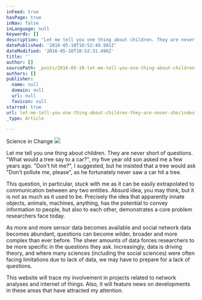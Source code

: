 ```yaml
---
inFeed: true
hasPage: true
inNav: false
inLanguage: null
keywords: []
description: "Let me tell you one thing about children. They are never short of questions. \"What would a tree say to a car?\", my five year old son asked me a few years ago. \"Don't hit me?\", I suggested, but he insisted that a tree would ask \"Don't pollute me, please\", as he fortunately never saw a car hit a tree. "
datePublished: '2016-05-10T10:52:49.981Z'
dateModified: '2016-05-10T10:52:31.496Z'
title: ''
author: []
sourcePath: _posts/2016-05-10-let-me-tell-you-one-thing-about-children-they-are-never-sho.md
authors: []
publisher:
  name: null
  domain: null
  url: null
  favicon: null
starred: true
url: let-me-tell-you-one-thing-about-children-they-are-never-sho/index.html
_type: Article

---
```

Science in Change
![](https://the-grid-user-content.s3-us-west-2.amazonaws.com/1ebb660f-c34a-447e-b0c0-2b3977f6cd2e.jpg)

Let me tell you one thing about children. They are never short of questions. "What would a tree say to a car?", my five year old son asked me a few years ago. "Don't hit me?", I suggested, but he insisted that a tree would ask "Don't pollute me, please", as he fortunately never saw a car hit a tree. 

This question, in particular, stuck with me as it can be easily extrapolated to communication between any two entities. Absurd idea, you may think, but it is not as much as it used to be. Precisely the idea that apparently innate objects, animals, machines, anything, has the potential to convey information to people, but also to each other, demonstrates a core problem researchers face today. 

As more and more sensor data becomes available and social network data becomes abundant, questions can become wilder, broader and more complex than ever before. The sheer amounts of data forces researchers to be more specific in the questions they ask. Increasingly, data is driving theory, and where many sciences (including the social sciences) were often facing limitations due to lack of data, we may have to prepare for a lack of questions.

This website will trace my involvement in projects related to network analyses and internet of things. Also, it will feature news on developments in these areas that have attracted my attention.